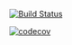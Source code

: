 [![Build Status](https://travis-ci.org/mluukkai/ohtu-koe.svg?branch=master)](https://travis-ci.org/mluukkai/ohtu-koe)

[![codecov](https://codecov.io/gh/mluukkai/ohtu-viikko1-s2017/branch/master/graph/badge.svg)](https://codecov.io/gh/mluukkai/ohtu-viikko1-s2017)
